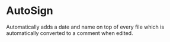 <!-- Last edited by kieran.van.der.heijde@asml.com @ 28/05/25 18:23. -->
# AutoSign
Automatically adds a date and name on top of every file which is automatically converted to a comment when edited.
